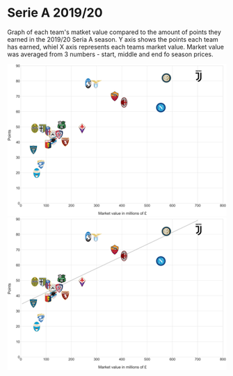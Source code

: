 # Serie A 2019/20
Graph of each team's matket value compared to the amount of points they earned in the 2019/20 Seria A season.
Y axis shows the points each team has earned, whiel X axis represents each teams market value.
Market value was averaged from 3 numbers - start, middle and end fo season prices.

![](graph.png)
![](graph-with-line.png)
